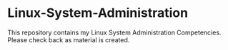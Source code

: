 # Linux-System-Administration
This repository contains my Linux System Administration Competencies.  Please check back as material is created.

